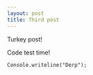 ```yaml
---
layout: post
title: Third post
---
```


Turkey post!

Code test time!

<code>Console.writeline("Derp");</code>